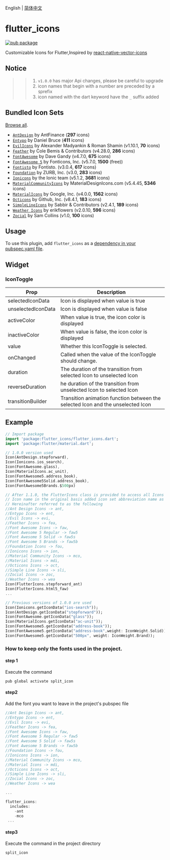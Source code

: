 English | [简体中文](./README_zh-CN.md)

# flutter_icons

[![pub package](https://img.shields.io/pub/v/flutter_icons.svg)](https://pub.dartlang.org/packages/flutter_icons)

Customizable Icons for Flutter,Inspired by [react-native-vector-icons](https://github.com/oblador/react-native-vector-icons)

## Notice
>> 1. `v1.0.0` has major Api changes, please be careful to upgrade
>> 2. icon names that begin with a number are preceded by a `$`prefix
>> 3. icon named with the dart keyword have the `_` suffix added

## Bundled Icon Sets

[Browse all](https://oblador.github.io/react-native-vector-icons/).

* [`AntDesign`](https://ant.design/) by AntFinance (**297** icons)
* [`Entypo`](http://entypo.com) by Daniel Bruce (**411** icons) 
* [`EvilIcons`](http://evil-icons.io) by Alexander Madyankin & Roman Shamin (v1.10.1, **70** icons) 
* [`Feather`](http://feathericons.com) by Cole Bemis & Contributors (v4.28.0, **286** icons) 
* [`FontAwesome`](http://fortawesome.github.io/Font-Awesome/icons/) by Dave Gandy (v4.7.0, **675** icons)
* [`FontAwesome 5`](https://fontawesome.com) by Fonticons, Inc. (v5.7.0, **1500** (free))
* [`Fontisto`](https://www.fontisto.com/icons) by Fontisto. (v3.0.4, **617** icons)
* [`Foundation`](http://zurb.com/playground/foundation-icon-fonts-3) by ZURB, Inc. (v3.0, **283** icons)
* [`Ionicons`](https://ionicons.com/) by the Ionic team (v5.1.2, **3681** icons)
* [`MaterialCommunityIcons`](https://materialdesignicons.com/) by MaterialDesignIcons.com  (v5.4.45, **5346** icons)
* [`MaterialIcons`](https://material.io/resources/icons/) by Google, Inc. (v4.0.0, **1562** icons)
* [`Octicons`](http://octicons.github.com) by Github, Inc. (v8.4.1, **183** icons)
* [`SimpleLineIcons`](https://simplelineicons.github.io/) by Sabbir & Contributors (v2.4.1, **189** icons)
* [`Weather Icons`](https://erikflowers.github.io/weather-icons/) by erikflowers (v2.0.10, **596** icons)
* [`Zocial`](http://zocial.smcllns.com/) by Sam Collins (v1.0, **100** icons)

## Usage
To use this plugin, add `flutter_icons` as a [dependency in your pubspec.yaml file](https://flutter.io/platform-plugins/).

## Widget

### IconToggle

| Prop                 | Description                                                                                                                                                                               |
| -------------------- | ----------------------------------------------------------------------------------------------------------------------------------------------------------------------------------------- |
| selectedIconData  | Icon is displayed when value is true |
| unselectedIconData | Icon is displayed when value is false |
| activeColor | When value is true, the icon color is displayed |
| inactiveColor | When value is false, the icon color is displayed |
| value| Whether this IconToggle is selected. |
| onChanged | Called when the value of the IconToggle should change. |
| duration| The duration of the transition from selected Icon to unselected Icon |
| reverseDuration | he duration of the transition from unselected Icon to selected Icon |
| transitionBuilder | Transition animation function between the selected Icon and the unselected Icon |


## Example

``` dart
// Import package
import 'package:flutter_icons/flutter_icons.dart';
import 'package:flutter/material.dart';

// 1.0.0 version used
Icon(AntDesign.stepforward),
Icon(Ionicons.ios_search),
Icon(FontAwesome.glass),
Icon(MaterialIcons.ac_unit),
Icon(FontAwesome5.address_book),
Icon(FontAwesome5Solid.address_book),
Icon(FontAwesome5Brands.$500px)

// After 1.1.0, the FlutterIcons class is provided to access all Icons
// Icon name in the original basis added icon set abbreviation name as suffix
// Hereinafter referred to as the following
//Ant Design Icons -> ant,
//Entypo Icons -> ent,
//Evil Icons -> evi,
//Feather Icons -> fea,
//Font Awesome Icons -> faw,
//Font Awesome 5 Regular -> faw5
//Font Awesome 5 Solid -> faw5s
//Font Awesome 5 Brands -> faw5b
//Foundation Icons -> fou,
//Ionicons Icons -> ion,
//Material Community Icons -> mco,
//Material Icons -> mdi,
//Octicons Icons -> oct,
//Simple Line Icons -> sli,
//Zocial Icons -> zoc,
//Weather Icons -> wea
Icon(FlutterIcons.stepforward_ant)
Icon(FlutterIcons.html5_faw)
...

// Previous versions of 1.0.0 are used
Icon(Ionicons.getIconData("ios-search"));
Icon(AntDesign.getIconData("stepforward"));
Icon(FontAwesome.getIconData("glass"));
Icon(MaterialIcons.getIconData("ac-unit"));
Icon(FontAwesome5.getIconData("address-book"));
Icon(FontAwesome5.getIconData("address-book",weight: IconWeight.Solid));
Icon(FontAwesome5.getIconData("500px", weight: IconWeight.Brand));
```

### How to keep only the fonts used in the project.

#### step 1
Execute the command
```
pub global activate split_icon
```
#### step2
Add the font you want to leave in the project's pubspec file
```dart
//Ant Design Icons -> ant,
//Entypo Icons -> ent,
//Evil Icons -> evi,
//Feather Icons -> fea,
//Font Awesome Icons -> faw,
//Font Awesome 5 Regular -> faw5
//Font Awesome 5 Solid -> faw5s
//Font Awesome 5 Brands -> faw5b
//Foundation Icons -> fou,
//Ionicons Icons -> ion,
//Material Community Icons -> mco,
//Material Icons -> mdi,
//Octicons Icons -> oct,
//Simple Line Icons -> sli,
//Zocial Icons -> zoc,
//Weather Icons -> wea

...

flutter_icons:
  includes:
    -ant 
    -mco
 ...
 ```
    
#### step3
Execute the command in the project directory
``` 
split_icon
```

